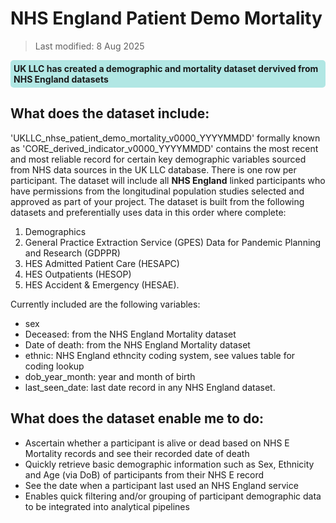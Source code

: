 # NHS England Patient Demo Mortality
>Last modified: 8 Aug 2025
<div style="background-color: rgba(0, 178, 169, 0.3); padding: 5px; border-radius: 5px;"><strong>UK LLC has created a demographic and mortality dataset dervived from NHS England datasets</strong></div>  

## What does the dataset include:
'UKLLC_nhse_patient_demo_mortality_v0000_YYYYMMDD' formally known as 'CORE_derived_indicator_v0000_YYYYMMDD' contains the most recent and most reliable record for certain key demographic variables sourced from NHS data sources in the UK LLC database. There is one row per participant. The dataset will include all **NHS England** linked participants who have permissions from the longitudinal population studies selected and approved as part of your project. The dataset is built from the following datasets and preferentially uses data in this order where complete:
1. Demographics
2. General Practice Extraction Service (GPES) Data for Pandemic Planning and Research (GDPPR)
3. HES Admitted Patient Care (HESAPC)
4. HES Outpatients (HESOP)
5. HES Accident & Emergency (HESAE).

Currently included are the following variables:
* sex
* Deceased: from the NHS England Mortality dataset
* Date of death: from the NHS England Mortality dataset
* ethnic: NHS England ethncity coding system, see values table for coding lookup
* dob_year_month: year and month of birth 
* last_seen_date: last date record in any NHS England dataset.

## What does the dataset enable me to do:
* Ascertain whether a participant is alive or dead based on NHS E Mortality records and see their recorded date of death 
* Quickly retrieve basic demographic information such as Sex, Ethnicity and Age (via DoB) of participants from their NHS E record 
* See the date when a participant last used an NHS England service
* Enables quick filtering and/or grouping of participant demographic data to be integrated into analytical pipelines
